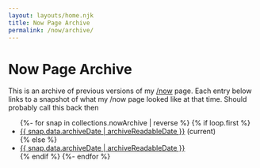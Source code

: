 ```yaml
---
layout: layouts/home.njk
title: Now Page Archive
permalink: /now/archive/
---
```


<h1>Now Page Archive</h1>
<p>This is an archive of previous versions of my <a href="/now/">/now</a> page. Each entry below links to a snapshot of what my /now page looked like at that time. Should probably call this back then</p>

<ul>
  {%- for snap in collections.nowArchive | reverse %}
    {% if loop.first %}
      <li><a href="/now/">{{ snap.data.archiveDate | archiveReadableDate }}</a> (current)</li>
    {% else %}
      <li><a href="{{ snap.url }}">{{ snap.data.archiveDate | archiveReadableDate }}</a></li>
    {% endif %}
  {%- endfor %}
</ul>
